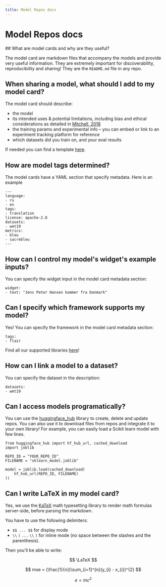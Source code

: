 ```yaml
---
title: Model Repos docs
---
```


<h1>Model Repos docs</h1>

## What are model cards and why are they useful?

The model card are markdown files that accompany the models and provide very useful information. They are extremely important for discoverability, reproducibility and sharing! They are the `README.md` file in any repo.

## When sharing a model, what should I add to my model card?

The model card should describe:
- the model
- its intended uses & potential limitations, including bias and ethical considerations as detailed in [Mitchell, 2018](https://arxiv.org/abs/1810.03993)
- the training params and experimental info – you can embed or link to an experiment tracking platform for reference
- which datasets did you train on, and your eval results

If needed you can find a template [here](https://github.com/huggingface/model_card).

## How are model tags determined?

The model cards have a YAML section that specify metadata. Here is an example
```
---
language:
- ru
- en
tags:
- translation
license: apache-2.0
datasets:
- wmt19
metrics:
- bleu
- sacrebleu
---
```

## How can I control my model's widget's example inputs?

You can specify the widget input in the model card metadata section:

```
widget:
- text: "Jens Peter Hansen kommer fra Danmark"
```

## Can I specify which framework supports my model?

Yes! You can specify the framework in the model card metadata section:

```
tags:
- flair
```

Find all our supported libraries [here](https://github.com/huggingface/huggingface_hub/blob/main/interfaces/Libraries.ts)!

## How can I link a model to a dataset?

You can specify the dataset in the description:

```
datasets:
- wmt19
```


## Can I access models programatically?

You can use the [huggingface_hub](https://github.com/huggingface/huggingface_hub) library to create, delete and update repos. You can also use it to download files from repos and integrate it to your own library! For example, you can easily load a Scikit learn model with few lines.

```
from huggingface_hub import hf_hub_url, cached_download
import joblib

REPO_ID = "YOUR_REPO_ID"
FILENAME = "sklearn_model.joblib"

model = joblib.load(cached_download(
    hf_hub_url(REPO_ID, FILENAME)
))
```

## Can I write LaTeX in my model card?

Yes, we use the [KaTeX](https://katex.org/) math typesetting library to render math formulas server-side, before parsing the markdown.

You have to use the following delimiters:
- `$$ ... $$` for display mode
- `\\` `(` `...` `\\` `)` for inline mode (no space between the slashes and the parenthesis).

Then you'll be able to write:

$$
\LaTeX
$$

$$
mse = (\frac{1}{n})\sum_{i=1}^{n}(y_{i} - x_{i})^{2}
$$

$$ e=mc^2 $$

